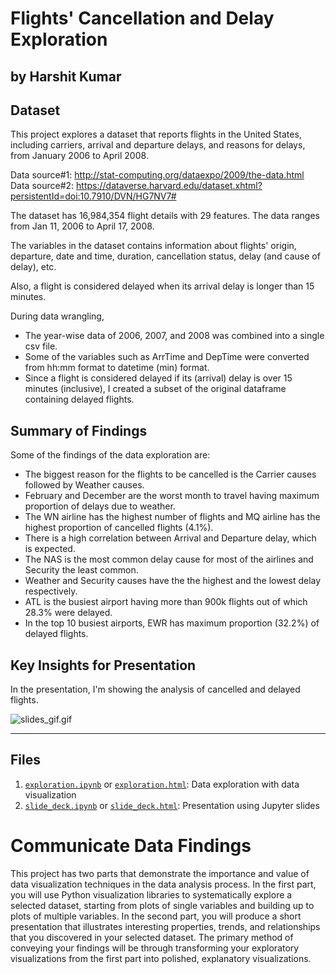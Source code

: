 # Flights' Cancellation and Delay Exploration
## by Harshit Kumar


## Dataset

This project explores a dataset that reports flights in the United States, including carriers, arrival and departure delays, and reasons for delays, from January 2006 to April 2008.

Data source#1: http://stat-computing.org/dataexpo/2009/the-data.html  
Data source#2: https://dataverse.harvard.edu/dataset.xhtml?persistentId=doi:10.7910/DVN/HG7NV7#

The dataset has 16,984,354 flight details with 29 features. The data ranges from Jan 11, 2006 to April 17, 2008.

The variables in the dataset contains information about flights' origin, departure, date and time, duration, cancellation status, delay (and cause of delay), etc.

Also, a flight is considered delayed when its arrival delay is longer than 15 minutes.

During data wrangling,   

* The year-wise data of 2006, 2007, and 2008 was combined into a single csv file.  
* Some of the variables such as ArrTime and DepTime were converted from hh:mm format to datetime (min) format.  
* Since a flight is considered delayed if its (arrival) delay is over 15 minutes (inclusive), I created a subset of the original dataframe containing delayed flights.


## Summary of Findings

Some of the findings of the data exploration are:

* The biggest reason for the flights to be cancelled is the Carrier causes followed by Weather causes.
* February and December are the worst month to travel having maximum proportion of delays due to weather.
* The WN airline has the highest number of flights and MQ airline has the highest proportion of cancelled flights (4.1%).
* There is a high correlation between Arrival and Departure delay, which is expected.
* The NAS is the most common delay cause for most of the airlines and Security the least common.
* Weather and Security causes have the the highest and the lowest delay respectively.
* ATL is the busiest airport having more than 900k flights out of which 28.3% were delayed.
* In the top 10 busiest airports, EWR has maximum proportion (32.2%) of delayed flights.


## Key Insights for Presentation

In the presentation, I'm showing the analysis of cancelled and delayed flights.

![slides_gif.gif](slides_gif.gif)

---

## Files

1. [`exploration.ipynb`](https://nbviewer.jupyter.org/github/kHarshit/udacity-nanodegree-projects/blob/master/DAND_data_analyst_nanodegree/p5_communicate_data_findings/exploration.ipynb) or [`exploration.html`](exploration.html): Data exploration with data visualization
2. [`slide_deck.ipynb`](https://nbviewer.jupyter.org/github/kHarshit/udacity-nanodegree-projects/blob/master/DAND_data_analyst_nanodegree/p5_communicate_data_findings/slide_deck.ipynb) or [`slide_deck.html`](slide_deck.html): Presentation using Jupyter slides


# Communicate Data Findings 

This project has two parts that demonstrate the importance and value of data visualization techniques in the data analysis process. In the first part, you will use Python visualization libraries to systematically explore a selected dataset, starting from plots of single variables and building up to plots of multiple variables. In the second part, you will produce a short presentation that illustrates interesting properties, trends, and relationships that you discovered in your selected dataset. The primary method of conveying your findings will be through transforming your exploratory visualizations from the first part into polished, explanatory visualizations.
